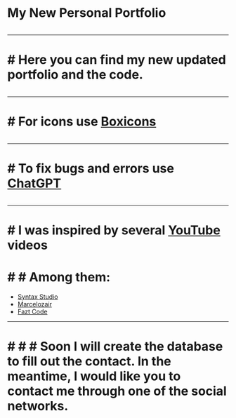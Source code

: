 # My New Personal Portfolio
<img scr="./Pictures/readmePortfolio.jpg">
<hr>

# # Here you can find my new updated portfolio and the code.
<img scr="./Pictures/readmeImg.png">

<hr>

# # For icons use <a href="https://boxicons.com">Boxicons</a>
<img scr="./Pictures/readmeImg2.png">

<hr>

# # To fix bugs and errors use <a href="https://chat.openai.com">ChatGPT</a>
<img scr="./Pictures/readmeImg3.png">

<hr>

# # I was inspired by several <a href="https://www.youtube.com/?bp=wgUCEAE%3D">YouTube</a> videos
# # # Among them:
* <a href="https://www.youtube.com/watch?v=XRSQHkzrQGQ">Syntax Studio</a>
* <a href="https://www.youtube.com/watch?v=d2__JvWNFbQ&t=454s">Marcelozair</a>
* <a href="https://www.youtube.com/watch?v=rXWNr8sEUXE">Fazt Code</a>

<hr>

# # # # Soon I will create the database to fill out the contact. In the meantime, I would like you to contact me through one of the social networks.